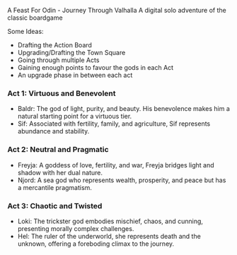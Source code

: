A Feast For Odin - Journey Through Valhalla
A digital solo adventure of the classic boardgame

Some Ideas:
- Drafting the Action Board
- Upgrading/Drafting the Town Square
- Going through multiple Acts
- Gaining enough points to favour the gods in each Act
- An upgrade phase in between each act 

### Act 1: Virtuous and Benevolent
- Baldr: The god of light, purity, and beauty. His benevolence makes him a natural starting point for a virtuous tier.
- Sif: Associated with fertility, family, and agriculture, Sif represents abundance and stability.
### Act 2: Neutral and Pragmatic
- Freyja: A goddess of love, fertility, and war, Freyja bridges light and shadow with her dual nature.
- Njord: A sea god who represents wealth, prosperity, and peace but has a mercantile pragmatism.
### Act 3: Chaotic and Twisted
- Loki: The trickster god embodies mischief, chaos, and cunning, presenting morally complex challenges.
- Hel: The ruler of the underworld, she represents death and the unknown, offering a foreboding climax to the journey.